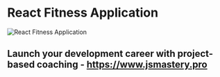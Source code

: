 # React Fitness Application

![React Fitness Application](https://i.ibb.co/Yt9spGc/image.png)


## Launch your development career with project-based coaching - https://www.jsmastery.pro
